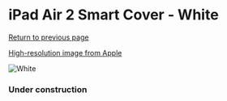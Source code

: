 # iPad Air 2 Smart Cover - White

[Return to previous page](/ipad_air)

[High-resolution image from Apple](https://store.storeimages.cdn-apple.com/8756/as-images.apple.com/is/MGTN2?wid=4500&hei=4500&fmt=png)

<div style="width: 384px"><img src="/everypreview/MGTN2.png" alt="White"></div>

### Under construction

